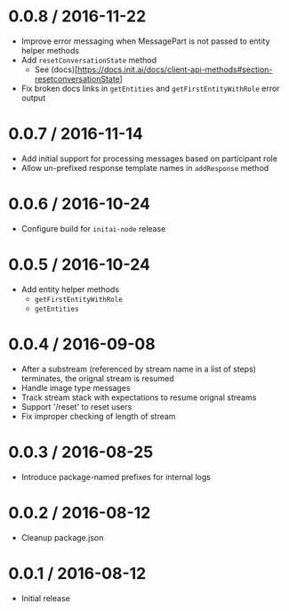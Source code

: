 # 0.0.8 / 2016-11-22

* Improve error messaging when MessagePart is not passed to entity helper methods
* Add `resetConversationState` method
  * See (docs)[https://docs.init.ai/docs/client-api-methods#section-resetconversationState]
* Fix broken docs links in `getEntities` and `getFirstEntityWithRole` error output

# 0.0.7 / 2016-11-14

* Add initial support for processing messages based on participant role
* Allow un-prefixed response template names in `addResponse` method

# 0.0.6 / 2016-10-24

* Configure build for `initai-node` release

# 0.0.5 / 2016-10-24

* Add entity helper methods
  * `getFirstEntityWithRole`
  * `getEntities`

# 0.0.4 / 2016-09-08

* After a substream (referenced by stream name in a list of steps) terminates, the orignal stream is resumed
* Handle image type messages
* Track stream stack with expectations to resume orignal streams
* Support '/reset' to reset users
* Fix improper checking of length of stream

# 0.0.3 / 2016-08-25

* Introduce package-named prefixes for internal logs

# 0.0.2 / 2016-08-12

* Cleanup package.json

# 0.0.1 / 2016-08-12

* Initial release
